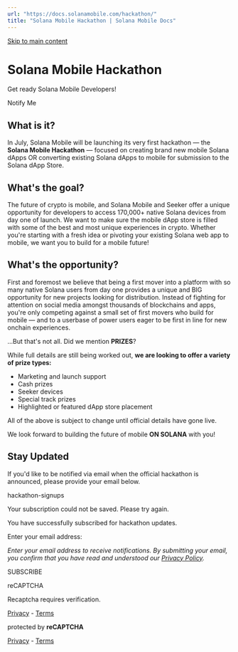 ```yaml
---
url: "https://docs.solanamobile.com/hackathon/"
title: "Solana Mobile Hackathon | Solana Mobile Docs"
---
```


[Skip to main content](https://docs.solanamobile.com/hackathon/#__docusaurus_skipToContent_fallback)

# Solana Mobile Hackathon

Get ready Solana Mobile Developers!

Notify Me

## What is it?

In July, Solana Mobile will be launching its very first hackathon — the **Solana Mobile Hackathon** — focused on creating brand new mobile Solana dApps OR converting existing Solana dApps to mobile for submission to the Solana dApp Store.

## What's the goal?

The future of crypto is mobile, and Solana Mobile and Seeker offer a unique opportunity for developers to access 170,000+ native Solana devices from day one of launch. We want to make sure the mobile dApp store is filled with some of the best and most unique experiences in crypto. Whether you're starting with a fresh idea or pivoting your existing Solana web app to mobile, we want you to build for a mobile future!

## What's the opportunity?

First and foremost we believe that being a first mover into a platform with so many native Solana users from day one provides a unique and BIG opportunity for new projects looking for distribution. Instead of fighting for attention on social media amongst thousands of blockchains and apps, you're only competing against a small set of first movers who build for mobile — and to a userbase of power users eager to be first in line for new onchain experiences.

…But that's not all. Did we mention **PRIZES**?

While full details are still being worked out, **we are looking to offer a variety of prize types:**

- Marketing and launch support
- Cash prizes
- Seeker devices
- Special track prizes
- Highlighted or featured dApp store placement

All of the above is subject to change until official details have gone live.

We look forward to building the future of mobile **ON SOLANA** with you!

## Stay Updated

If you'd like to be notified via email when the official hackathon is announced, please provide your email below.

hackathon-signups

Your subscription could not be saved. Please try again.


You have successfully subscribed for hackathon updates.


Enter your email address:

_Enter your email address to receive notifications. By submitting your email, you confirm that you have read and understood our_ [_Privacy Policy_](https://legal.solanamobile.com/privacy-policy-homepage-web)_._

SUBSCRIBE


reCAPTCHA

Recaptcha requires verification.

[Privacy](https://www.google.com/intl/en/policies/privacy/) \- [Terms](https://www.google.com/intl/en/policies/terms/)

protected by **reCAPTCHA**

[Privacy](https://www.google.com/intl/en/policies/privacy/) \- [Terms](https://www.google.com/intl/en/policies/terms/)